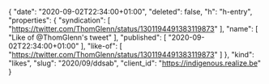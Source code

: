 {
  "date": "2020-09-02T22:34:00+01:00",
  "deleted": false,
  "h": "h-entry",
  "properties": {
    "syndication": [
      "https://twitter.com/ThomGlenn/status/1301194491383119873"
    ],
    "name": [
      "Like of @ThomGlenn's tweet"
    ],
    "published": [
      "2020-09-02T22:34:00+01:00"
    ],
    "like-of": [
      "https://twitter.com/ThomGlenn/status/1301194491383119873"
    ]
  },
  "kind": "likes",
  "slug": "2020/09/ddsab",
  "client_id": "https://indigenous.realize.be"
}
